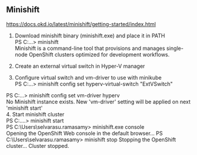 ## Minishift
https://docs.okd.io/latest/minishift/getting-started/index.html

1. Download minishift binary (minishift.exe) and place it in PATH <br>
  PS C:\...> minishift<br>
  Minishift is a command-line tool that provisions and manages single-node OpenShift clusters optimized for development workflows.<br>

2. Create an external virtual switch in Hyper-V manager<br>

3. Configure virtual switch and vm-driver to use with minikube<br>
  PS C:\...> minishift config set hyperv-virtual-switch "ExtVSwitch"<br>

  PS C:\...> minishift config  set vm-driver hyperv<br>
  No Minishift instance exists. New 'vm-driver' setting will be applied on next 'minishift start'<br>
4. Start minishift cluster<br>
  PS C:\....> minishift start<br>
  PS C:\Users\selvarasu.ramasamy> minishift.exe console<br>
  Opening the OpenShift Web console in the default browser...
  PS C:\Users\selvarasu.ramasamy> minishift stop
  Stopping the OpenShift cluster...
  Cluster stopped.
